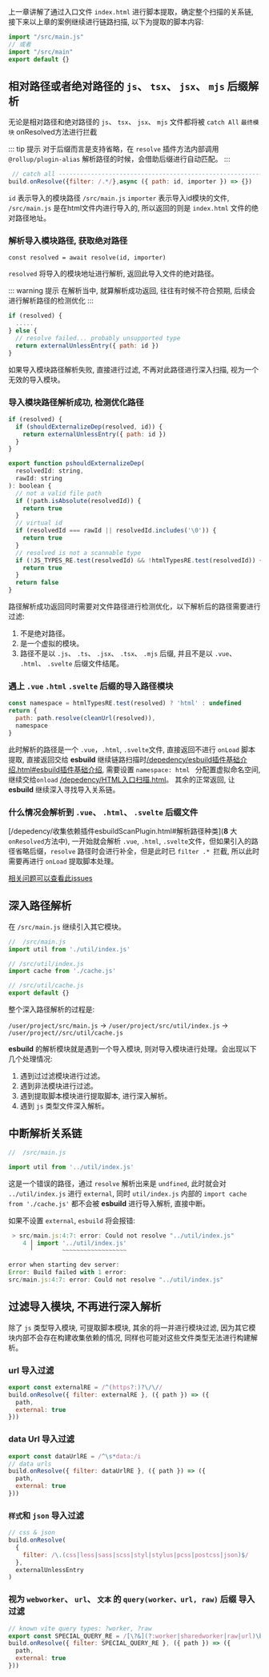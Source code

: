 上一章讲解了通过入口文件 `index.html` 进行脚本提取，确定整个扫描的关系链, 接下来以上章的案例继续进行链路扫描, 以下为提取的脚本内容:

```js
import "/src/main.js"
// 或者  
import "/src/main"
export default {}
```

## 相对路径或者绝对路径的 `js`、 `tsx`、 `jsx`、 `mjs` 后缀解析

无论是相对路径和绝对路径的 `js`、 `tsx`、 `jsx`、 `mjs` 文件都将被 `catch All` `最终模块` onResolved方法进行拦截

::: tip 提示
对于后缀而言是支持省略，在 `resolve` 插件方法内部调用 `@rollup/plugin-alias` 解析路径的时候，会借助后缀进行自动匹配。
:::


```js
 // catch all -------------------------------------------------------------
build.onResolve({filter: /.*/},async ({ path: id, importer }) => {})
```

`id` 表示导入的模块路径 `/src/main.js`
`importer` 表示导入id模块的文件, `/src/main.js` 是在html文件内进行导入的, 所以返回的则是 `index.html` 文件的绝对路径地址。

### 解析导入模块路径, 获取绝对路径
```JS
const resolved = await resolve(id, importer)
```

`resolved` 将导入的模块地址进行解析, 返回此导入文件的绝对路径。

::: warning 提示
在解析当中, 就算解析成功返回, 往往有时候不符合预期, 后续会进行解析路径的检测优化
:::

```js
if (resolved) {
  .....
} else {
  // resolve failed... probably unsupported type
  return externalUnlessEntry({ path: id })
}
```

如果导入模块路径解析失败, 直接进行过滤, 不再对此路径进行深入扫描, 视为一个无效的导入模块。

### 导入模块路径解析成功, 检测优化路径

```js
if (resolved) {
  if (shouldExternalizeDep(resolved, id)) {
    return externalUnlessEntry({ path: id })
  }
}

export function pshouldExternalizeDep(
  resolvedId: string,
  rawId: string
): boolean {
  // not a valid file path
  if (!path.isAbsolute(resolvedId)) {
    return true
  }
  // virtual id
  if (resolvedId === rawId || resolvedId.includes('\0')) {
    return true
  }
  // resolved is not a scannable type
  if (!JS_TYPES_RE.test(resolvedId) && !htmlTypesRE.test(resolvedId)) {
    return true
  }
  return false
}
```

路径解析成功返回同时需要对文件路径进行检测优化，以下解析后的路径需要进行过滤:

1. 不是绝对路径。
2. 是一个虚拟的模块。
3. 路径不是以 `.js`、 `.ts`、 `.jsx`、 `.tsx`、 `.mjs` 后缀, 并且不是以 `.vue`、 `.html`、 `.svelte` 后缀文件结尾。


### 遇上 `.vue` `.html` `.svelte` 后缀的导入路径模块

```js
const namespace = htmlTypesRE.test(resolved) ? 'html' : undefined
return {
  path: path.resolve(cleanUrl(resolved)),
  namespace
}
```

此时解析的路径是一个 `.vue`，`.html`, `.svelte`文件, 直接返回不进行 `onLoad` 脚本提取, 直接返回交给 **esbuild** 继续链路扫描时[/depedency/esbuild插件基础介绍.html#esbuild插件基础介绍](无法解析), 需要设置 `namespace: html ` 分配置虚拟命名空间, 继续交给`onload` [/depedency/HTML入口扫描.html](进行处理)。 其余的正常返回, 让 **esbuild** 继续深入寻找导入关系链。


###  什么情况会解析到 `.vue`、 `.html`、 `.svelte` 后缀文件

[/depedency/收集依赖插件esbuildScanPlugin.html#解析路径种类](**8** 大`onResolved`方法中), 一开始就会解析 `.vue`, `.html`, `.svelte`文件，但如果引入的路径省略后缀，`resolve` 路径时会进行补全，但是此时已 `filter .* `拦截, 所以此时需要再进行 `onLoad` 提取脚本处理。

[相关问题可以查看此issues](https://github.com/vitejs/vite/issues/2163)

## 深入路径解析

在 `/src/main.js` 继续引入其它模块。
```js
//  /src/main.js
import util from './util/index.js'
```

```js
// /src/util/index.js
import cache from './cache.js'
```

```js
// /src/util/cache.js
export default {}
```

整个深入路径解析的过程是:

`/user/project/src/main.js`  -> `/user/project/src/util/index.js` -> `/user/project//src/util/cache.js`


**esbuild** 的解析模块就是遇到一个导入模块, 则对导入模块进行处理。会出现以下几个处理情况:

1. 遇到过过滤模块进行过滤。
2. 遇到非法模块进行过滤。
3. 遇到提取脚本模块进行提取脚本, 进行深入解析。
4. 遇到 `js` 类型文件深入解析。


## 中断解析关系链

```js
//  /src/main.js

import util from '../util/index.js'
```
这是一个错误的路径，通过 `resolve` 解析出来是 `undfined`, 此时就会对 `../util/index.js` 进行 `external`, 同时 `util/index.js` 内部的 `import cache from './cache.js'` 都不会被 **esbuild** 进行导入解析, 直接中断。

如果不设置 `external`, `esbuild` 将会报错:

```js
 > src/main.js:4:7: error: Could not resolve "../util/index.js"
    4 │ import '../util/index.js'
      ╵        ~~~~~~~~~~~~~~~~~~

error when starting dev server:
Error: Build failed with 1 error:
src/main.js:4:7: error: Could not resolve "../util/index.js"
```

## 过滤导入模块, 不再进行深入解析

除了 `js` 类型导入模块, 可提取脚本模块, 其余的将一并进行模块过滤, 因为其它模块内部不会存在构建收集依赖的情况, 同样也可能对这些文件类型无法进行构建解析。

### url 导入过滤

```js
export const externalRE = /^(https?:)?\/\//
build.onResolve({ filter: externalRE }, ({ path }) => ({
  path,
  external: true
}))
```

### data Url 导入过滤

```js
export const dataUrlRE = /^\s*data:/i
// data urls
build.onResolve({ filter: dataUrlRE }, ({ path }) => ({
  path,
  external: true
}))
```

### `样式`和 `json` 导入过滤

```js
// css & json
build.onResolve(
  {
    filter: /\.(css|less|sass|scss|styl|stylus|pcss|postcss|json)$/
  },
  externalUnlessEntry
)
```

### 视为 `webworker`、 `url`、 `文本` 的 `query(worker、url, raw)` 后缀 导入过滤

```js
// known vite query types: ?worker, ?raw
export const SPECIAL_QUERY_RE = /[\?&](?:worker|sharedworker|raw|url)\b/
build.onResolve({ filter: SPECIAL_QUERY_RE }, ({ path }) => ({
  path,
  external: true
}))
```